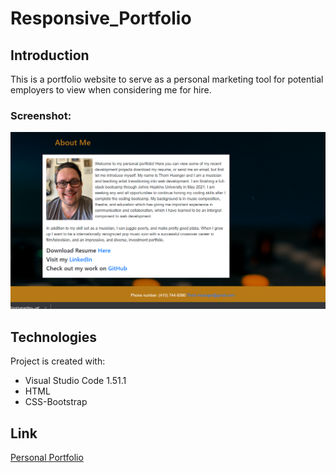 # Responsive_Portfolio


## Introduction

This is a portfolio website to serve as a personal marketing tool for potential employers to view when considering me for hire.

### Screenshot:
![Image](/assets/portfolio.PNG)

## Technologies

Project is created with:

* Visual Studio Code 1.51.1
* HTML
* CSS-Bootstrap


## Link

[Personal Portfolio](https://bartok1945.github.io/responsive_portfolio/)